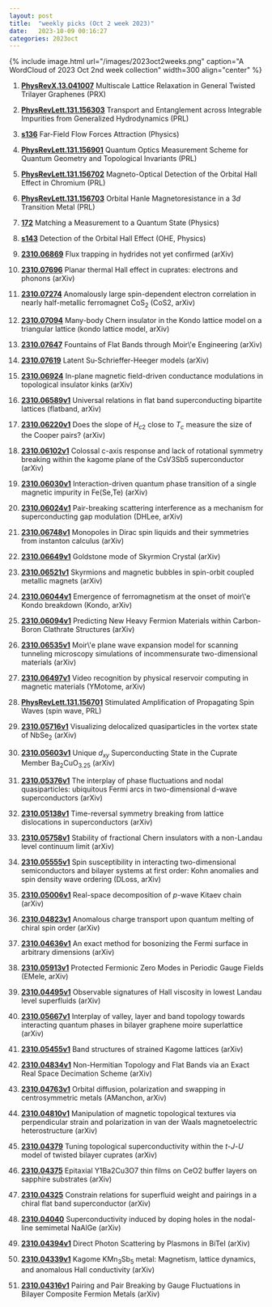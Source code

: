 ```yaml
---
layout: post
title:  "weekly picks (Oct 2 week 2023)"
date:   2023-10-09 00:16:27
categories: 2023oct
---
```



{% include image.html url="/images/2023oct2weeks.png" caption="A WordCloud of 2023 Oct 2nd week collection" width=300 align="center" %}

1. **[PhysRevX.13.041007](https://link.aps.org/doi/10.1103/PhysRevX.13.041007)** Multiscale Lattice Relaxation in General Twisted Trilayer Graphenes (PRX)

1. **[PhysRevLett.131.156303](https://link.aps.org/doi/10.1103/PhysRevLett.131.156303)** Transport and Entanglement across Integrable Impurities from Generalized Hydrodynamics (PRL)

1. **[s136](https://physics.aps.org/articles/v16/s136)** Far-Field Flow Forces Attraction (Physics)


1. **[PhysRevLett.131.156901](https://link.aps.org/doi/10.1103/PhysRevLett.131.156901)** Quantum Optics Measurement Scheme for Quantum Geometry and Topological Invariants (PRL)

1. **[PhysRevLett.131.156702](https://link.aps.org/doi/10.1103/PhysRevLett.131.156702)** Magneto-Optical Detection of the Orbital Hall Effect in Chromium (PRL)

1. **[PhysRevLett.131.156703](https://link.aps.org/doi/10.1103/PhysRevLett.131.156703)** Orbital Hanle Magnetoresistance in a $3d$ Transition Metal (PRL)

1. **[172](https://physics.aps.org/articles/v16/172)** Matching a Measurement to a Quantum State (Physics)

1. **[s143](https://physics.aps.org/articles/v16/s143)** Detection of the Orbital Hall Effect (OHE, Physics)





1. **[2310.06869](http://arxiv.org/abs/2310.06869)** Flux trapping in hydrides not yet confirmed (arXiv)

1. **[2310.07696](http://arxiv.org/abs/2310.07696)** Planar thermal Hall effect in cuprates: electrons and phonons (arXiv)

1. **[2310.07274](http://arxiv.org/abs/2310.07274)** Anomalously large spin-dependent electron correlation in nearly half-metallic ferromagnet CoS$_2$ (CoS2, arXiv)

1. **[2310.07094](http://arxiv.org/abs/2310.07094)** Many-body Chern insulator in the Kondo lattice model on a triangular lattice (kondo lattice model, arXiv)

1. **[2310.07647](http://arxiv.org/abs/2310.07647)** Fountains of Flat Bands through Moir\\'e Engineering (arXiv)

1. **[2310.07619](http://arxiv.org/abs/2310.07619)** Latent Su-Schrieffer-Heeger models (arXiv)

1. **[2310.06924](http://arxiv.org/abs/2310.06924)** In-plane magnetic field-driven conductance modulations in topological insulator kinks (arXiv)





1. **[2310.06589v1](https://arxiv.org/abs/2310.06589v1)** Universal relations in flat band superconducting bipartite lattices (flatband, arXiv)

1. **[2310.06220v1](https://arxiv.org/abs/2310.06220v1)** Does the slope of $H_{c2}$ close to $T_c$ measure the size of the Cooper pairs? (arXiv)

1. **[2310.06102v1](https://arxiv.org/abs/2310.06102v1)** Colossal c-axis response and lack of rotational symmetry breaking within the kagome plane of the CsV3Sb5 superconductor (arXiv)

1. **[2310.06030v1](https://arxiv.org/abs/2310.06030v1)** Interaction-driven quantum phase transition of a single magnetic impurity in Fe(Se,Te) (arXiv)

1. **[2310.06024v1](https://arxiv.org/abs/2310.06024v1)** Pair-breaking scattering interference as a mechanism for superconducting gap modulation (DHLee, arXiv)

1. **[2310.06748v1](https://arxiv.org/abs/2310.06748v1)** Monopoles in Dirac spin liquids and their symmetries from instanton calculus (arXiv)

1. **[2310.06649v1](https://arxiv.org/abs/2310.06649v1)** Goldstone mode of Skyrmion Crystal (arXiv)

1. **[2310.06521v1](https://arxiv.org/abs/2310.06521v1)** Skyrmions and magnetic bubbles in spin-orbit coupled metallic magnets (arXiv)

1. **[2310.06044v1](https://arxiv.org/abs/2310.06044v1)** Emergence of ferromagnetism at the onset of moir\\'e Kondo breakdown (Kondo, arXiv)

1. **[2310.06094v1](https://arxiv.org/abs/2310.06094v1)** Predicting New Heavy Fermion Materials within Carbon-Boron Clathrate Structures (arXiv)

1. **[2310.06535v1](https://arxiv.org/abs/2310.06535v1)** Moir\\'e plane wave expansion model for scanning tunneling microscopy simulations of incommensurate two-dimensional materials (arXiv)

1. **[2310.06497v1](https://arxiv.org/abs/2310.06497v1)** Video recognition by physical reservoir computing in magnetic materials (YMotome, arXiv)





1. **[PhysRevLett.131.156701](https://link.aps.org/doi/10.1103/PhysRevLett.131.156701)** Stimulated Amplification of Propagating Spin Waves (spin wave, PRL)

1. **[2310.05716v1](https://arxiv.org/abs/2310.05716v1)** Visualizing delocalized quasiparticles in the vortex state of NbSe$_2$ (arXiv)

1. **[2310.05603v1](https://arxiv.org/abs/2310.05603v1)** Unique $d_{xy}$ Superconducting State in the Cuprate Member Ba$_{2}$CuO$_{3.25}$ (arXiv)

1. **[2310.05376v1](https://arxiv.org/abs/2310.05376v1)** The interplay of phase fluctuations and nodal quasiparticles: ubiquitous Fermi arcs in two-dimensional d-wave superconductors (arXiv)

1. **[2310.05138v1](https://arxiv.org/abs/2310.05138v1)** Time-reversal symmetry breaking from lattice dislocations in superconductors (arXiv)

1. **[2310.05758v1](https://arxiv.org/abs/2310.05758v1)** Stability of fractional Chern insulators with a non-Landau level continuum limit (arXiv)

1. **[2310.05555v1](https://arxiv.org/abs/2310.05555v1)** Spin susceptibility in interacting two-dimensional semiconductors and bilayer systems at first order: Kohn anomalies and spin density wave ordering (DLoss, arXiv)

1. **[2310.05006v1](https://arxiv.org/abs/2310.05006v1)** Real-space decomposition of $p$-wave Kitaev chain (arXiv)

1. **[2310.04823v1](https://arxiv.org/abs/2310.04823v1)** Anomalous charge transport upon quantum melting of chiral spin order (arXiv)

1. **[2310.04636v1](https://arxiv.org/abs/2310.04636v1)** An exact method for bosonizing the Fermi surface in arbitrary dimensions (arXiv)

1. **[2310.05913v1](https://arxiv.org/abs/2310.05913v1)** Protected Fermionic Zero Modes in Periodic Gauge Fields (EMele, arXiv)

1. **[2310.04495v1](https://arxiv.org/abs/2310.04495v1)** Observable signatures of Hall viscosity in lowest Landau level superfluids (arXiv)

1. **[2310.05667v1](https://arxiv.org/abs/2310.05667v1)** Interplay of valley, layer and band topology towards interacting quantum phases in bilayer graphene moire superlattice (arXiv)

1. **[2310.05455v1](https://arxiv.org/abs/2310.05455v1)** Band structures of strained Kagome lattices (arXiv)

1. **[2310.04834v1](https://arxiv.org/abs/2310.04834v1)** Non-Hermitian Topology and Flat Bands via an Exact Real Space Decimation Scheme (arXiv)

1. **[2310.04763v1](https://arxiv.org/abs/2310.04763v1)** Orbital diffusion, polarization and swapping in centrosymmetric metals (AManchon, arXiv)

1. **[2310.04810v1](https://arxiv.org/abs/2310.04810v1)** Manipulation of magnetic topological textures via perpendicular strain and polarization in van der Waals magnetoelectric heterostructure (arXiv)





1. **[2310.04379](http://arxiv.org/abs/2310.04379)** Tuning topological superconductivity within the $t$-$J$-$U$ model of twisted bilayer cuprates (arXiv)

1. **[2310.04375](http://arxiv.org/abs/2310.04375)** Epitaxial Y1Ba2Cu3O7 thin films on CeO2 buffer layers on sapphire substrates (arXiv)

1. **[2310.04325](http://arxiv.org/abs/2310.04325)** Constrain relations for superfluid weight and pairings in a chiral flat band superconductor (arXiv)

1. **[2310.04040](http://arxiv.org/abs/2310.04040)** Superconductivity induced by doping holes in the nodal-line semimetal NaAlGe (arXiv)

1. **[2310.04394v1](https://arxiv.org/abs/2310.04394v1)** Direct Photon Scattering by Plasmons in BiTeI (arXiv)

1. **[2310.04339v1](https://arxiv.org/abs/2310.04339v1)** Kagome KMn$_3$Sb$_5$ metal: Magnetism, lattice dynamics, and anomalous Hall conductivity (arXiv)

1. **[2310.04316v1](https://arxiv.org/abs/2310.04316v1)** Pairing and Pair Breaking by Gauge Fluctuations in Bilayer Composite Fermion Metals (arXiv)



